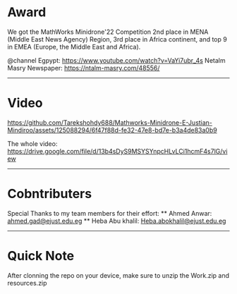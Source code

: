 # **Award**
We got the MathWorks Minidrone'22 Competition 2nd place in MENA (Middle East News Agency) Region, 3rd place in Africa continent, and top 9 in EMEA (Europe, the Middle East and Africa).

@channel Egpypt: https://www.youtube.com/watch?v=VaYi7ubr_4s
Netalm Masry Newspaper: https://ntalm-masry.com/48556/

--------------------------
# **Video**

https://github.com/Tarekshohdy688/Mathworks-Minidrone-E-Justian-Mindiroo/assets/125088294/6f47f88d-fe32-47e8-bd7e-b3a4de83a0b9

The whole video: https://drive.google.com/file/d/13b4sDyS9MSYSYnpcHLvLCi1hcmF4s7lG/view

--------------------------
# **Cobntributers**
Special Thanks to my team members for their effort:
** Ahmed Anwar: ahmed.gad@ejust.edu.eg 
** Heba Abu khalil: Heba.abokhalil@ejust.edu.eg 

----------------------------
# **Quick Note**
After clonning the repo on your device, make sure to unzip the Work.zip and resources.zip
